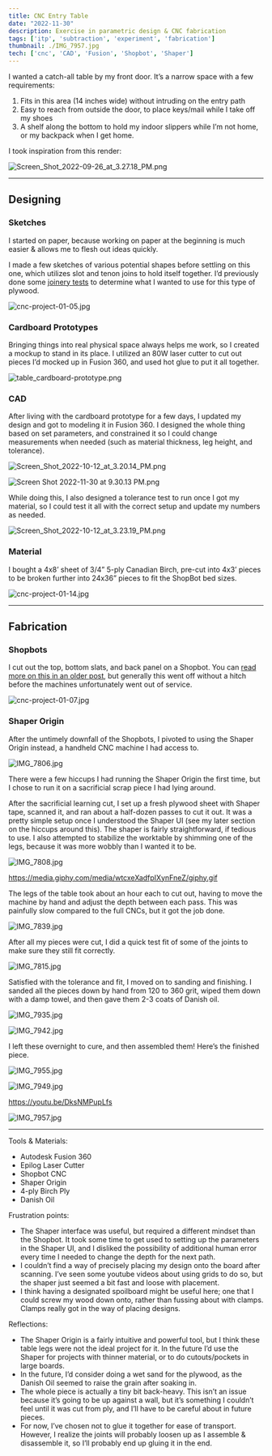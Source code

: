 ```yaml
---
title: CNC Entry Table
date: "2022-11-30"
description: Exercise in parametric design & CNC fabrication
tags: ['itp', 'subtraction', 'experiment', 'fabrication']
thumbnail: ./IMG_7957.jpg
tech: ['cnc', 'CAD', 'Fusion', 'Shopbot', 'Shaper']
---
```


I wanted a catch-all table by my front door. It’s a narrow space with a few requirements:

1. Fits in this area (14 inches wide) without intruding on the entry path
2. Easy to reach from outside the door, to place keys/mail while I take off my shoes
3. A shelf along the bottom to hold my indoor slippers while I’m not home, or my backpack when I get home.

I took inspiration from this render:

![Screen_Shot_2022-09-26_at_3.27.18_PM.png](./Screen_Shot_2022-09-26_at_3.27.18_PM.png)

---
## Designing

### Sketches

I started on paper, because working on paper at the beginning is much easier & allows me to flesh out ideas quickly.

I made a few sketches of various potential shapes before settling on this one, which utilizes slot and tenon joins to hold itself together. I’d previously done some [joinery tests](https://www.leiac.me/content/2022/2022-10-05_cnc-joinery/) to determine what I wanted to use for this type of plywood.

![cnc-project-01-05.jpg](./cnc-project-01-05.jpg)

### Cardboard Prototypes

Bringing things into real physical space always helps me work, so I created a mockup to stand in its place. I utilized an 80W laser cutter to cut out pieces I’d mocked up in Fusion 360, and used hot glue to put it all together.

![table_cardboard-prototype.png](./table_cardboard-prototype.png)

### CAD

After living with the cardboard prototype for a few days, I updated my design and got to modeling it in Fusion 360. I designed the whole thing based on set parameters, and constrained it so I could change measurements when needed (such as material thickness, leg height, and tolerance).

![Screen_Shot_2022-10-12_at_3.20.14_PM.png](./Screen_Shot_2022-10-12_at_3.20.14_PM.png)

![Screen Shot 2022-11-30 at 9.30.13 PM.png](./Screen_Shot_2022-11-30_at_9.30.13_PM.png)

While doing this, I also designed a tolerance test to run once I got my material, so I could test it all with the correct setup and update my numbers as needed.

![Screen_Shot_2022-10-12_at_3.23.19_PM.png](./Screen_Shot_2022-10-12_at_3.23.19_PM.png)

### Material

I bought a 4x8’ sheet of 3/4” 5-ply Canadian Birch, pre-cut into 4x3’ pieces to be broken further into 24x36” pieces to fit the ShopBot bed sizes.

![cnc-project-01-14.jpg](./cnc-project-01-14.jpg)

---

## Fabrication

### Shopbots

I cut out the top, bottom slats, and back panel on a Shopbot. You can [read more on this in an older post](https://www.leiac.me/content/2022/2022-10-12_cnc-table/), but generally this went off without a hitch before the machines unfortunately went out of service.

![cnc-project-01-07.jpg](./cnc-project-01-07.jpg)

### Shaper Origin

After the untimely downfall of the Shopbots, I pivoted to using the Shaper Origin instead, a handheld CNC machine I had access to.

![IMG_7806.jpg](./IMG_7806.jpg)

There were a few hiccups I had running the Shaper Origin the first time, but I chose to run it on a sacrificial scrap piece I had lying around.

After the sacrificial learning cut, I set up a fresh plywood sheet with Shaper tape, scanned it, and ran about a half-dozen passes to cut it out. It was a pretty simple setup once I understood the Shaper UI (see my later section on the hiccups around this). The shaper is fairly straightforward, if tedious to use. I also attempted to stabilize the worktable by shimming one of the legs, because it was more wobbly than I wanted it to be.

![IMG_7808.jpg](./IMG_7808.jpg)

https://media.giphy.com/media/wtcxeXadfpIXynFneZ/giphy.gif

The legs of the table took about an hour each to cut out, having to move the machine by hand and adjust the depth between each pass. This was painfully slow compared to the full CNCs, but it got the job done.

![IMG_7839.jpg](./IMG_7839.jpg)

After all my pieces were cut, I did a quick test fit of some of the joints to make sure they still fit correctly.

![IMG_7815.jpg](./IMG_7815.jpg)

Satisfied with the tolerance and fit, I moved on to sanding and finishing. I sanded all the pieces down by hand from 120 to 360 grit, wiped them down with a damp towel, and then gave them 2-3 coats of Danish oil.

![IMG_7935.jpg](./IMG_7935.jpg)

![IMG_7942.jpg](./IMG_7942.jpg)

I left these overnight to cure, and then assembled them! Here’s the finished piece.

![IMG_7955.jpg](./IMG_7955.jpg)

![IMG_7949.jpg](./IMG_7949.jpg)

https://youtu.be/DksNMPupLfs

![IMG_7957.jpg](./IMG_7957.jpg)

---

Tools & Materials:

- Autodesk Fusion 360
- Epilog Laser Cutter
- Shopbot CNC
- Shaper Origin
- 4-ply Birch Ply
- Danish Oil

Frustration points:

- The Shaper interface was useful, but required a different mindset than the Shopbot. It took some time to get used to setting up the parameters in the Shaper UI, and I disliked the possibility of additional human error every time I needed to change the depth for the next path.
- I couldn’t find a way of precisely placing my design onto the board after scanning. I’ve seen some youtube videos about using grids to do so, but the shaper just seemed a bit fast and loose with placement.
- I think having a designated spoilboard might be useful here; one that I could screw my wood down onto, rather than fussing about with clamps. Clamps really got in the way of placing designs.

Reflections:

- The Shaper Origin is a fairly intuitive and powerful tool, but I think these table legs were not the ideal project for it. In the future I’d use the Shaper for projects with thinner material, or to do cutouts/pockets in large boards.
- In the future, I’d consider doing a wet sand for the plywood, as the Danish Oil seemed to raise the grain after soaking in.
- The whole piece is actually a tiny bit back-heavy. This isn’t an issue because it’s going to be up against a wall, but it’s something I couldn’t feel until it was cut from ply, and I’ll have to be careful about in future pieces.
- For now, I’ve chosen not to glue it together for ease of transport. However, I realize the joints will probably loosen up as I assemble & disassemble it, so I’ll probably end up gluing it in the end.
